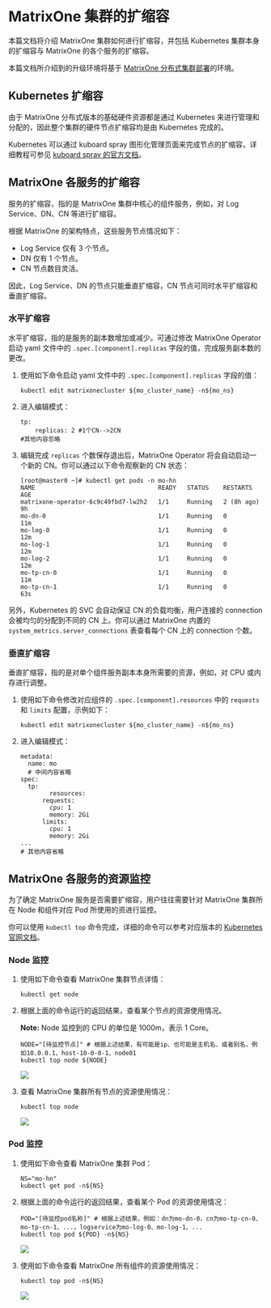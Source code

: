 # MatrixOne 集群的扩缩容

本篇文档将介绍 MatrixOne 集群如何进行扩缩容，并包括 Kubernetes 集群本身的扩缩容与 MatrixOne 的各个服务的扩缩容。

本篇文档所介绍到的升级环境将基于 [MatrixOne 分布式集群部署](deploy-MatrixOne-cluster.md)的环境。

## Kubernetes 扩缩容

由于 MatrixOne 分布式版本的基础硬件资源都是通过 Kubernetes 来进行管理和分配的，因此整个集群的硬件节点扩缩容均是由 Kubernetes 完成的。

Kubernetes 可以通过 kuboard spray 图形化管理页面来完成节点的扩缩容，详细教程可参见 [kuboard spray 的官方文档](https://kuboard-spray.cn/guide/maintain/add-replace-node.html#%E5%B7%A5%E4%BD%9C%E8%8A%82%E7%82%B9)。

## MatrixOne 各服务的扩缩容

服务的扩缩容，指的是 MatrixOne 集群中核心的组件服务，例如，对 Log Service、DN、CN 等进行扩缩容。

根据 MatrixOne 的架构特点，这些服务节点情况如下：

- Log Service 仅有 3 个节点。
- DN 仅有 1 个节点。
- CN 节点数目灵活。

因此，Log Service、DN 的节点只能垂直扩缩容，CN 节点可同时水平扩缩容和垂直扩缩容。

### 水平扩缩容

水平扩缩容，指的是服务的副本数增加或减少。可通过修改 MatrixOne Operator 启动 yaml 文件中的 `.spec.[component].replicas` 字段的值，完成服务副本数的更改。

1. 使用如下命令启动 yaml 文件中的 `.spec.[component].replicas` 字段的值：

    ```
    kubectl edit matrixonecluster ${mo_cluster_name} -n${mo_ns}
    ```

2. 进入编辑模式：

    ```
    tp:
        replicas: 2 #1个CN-->2CN
    #其他内容忽略    
    ```

3. 编辑完成 `replicas` 个数保存退出后，MatrixOne Operator 将会自动启动一个新的 CN。你可以通过以下命令观察新的 CN 状态：

    ```
    [root@master0 ~]# kubectl get pods -n mo-hn      
    NAME                                  READY   STATUS    RESTARTS     AGE
    matrixone-operator-6c9c49fbd7-lw2h2   1/1     Running   2 (8h ago)   9h
    mo-dn-0                               1/1     Running   0            11m
    mo-log-0                              1/1     Running   0            12m
    mo-log-1                              1/1     Running   0            12m
    mo-log-2                              1/1     Running   0            12m
    mo-tp-cn-0                            1/1     Running   0            11m
    mo-tp-cn-1                            1/1     Running   0            63s
    ```

另外，Kubernetes 的 SVC 会自动保证 CN 的负载均衡，用户连接的 connection 会被均匀的分配到不同的 CN 上。你可以通过 MatrixOne 内置的 `system_metrics.server_connections` 表查看每个 CN 上的 connection 个数。

### 垂直扩缩容

垂直扩缩容，指的是对单个组件服务副本本身所需要的资源，例如，对 CPU 或内存进行调整。

1. 使用如下命令修改对应组件的 `.spec.[component].resources` 中的 `requests` 和 `limits` 配置，示例如下：

    ```
    kubectl edit matrixonecluster ${mo_cluster_name} -n${mo_ns}
    ```

2. 进入编辑模式：

    ```
    metadata:
      name: mo
      # 中间内容省略
    spec:
      tp:
    		resources:
          requests:
            cpu: 1
            memory: 2Gi
          limits:
            cpu: 1
            memory: 2Gi
    ...
    # 其他内容省略
    ```

## MatrixOne 各服务的资源监控

为了确定 MatrixOne 服务是否需要扩缩容，用户往往需要针对 MatrixOne 集群所在 Node 和组件对应 Pod 所使用的资进行监控。

你可以使用 `kubectl top` 命令完成，详细的命令可以参考对应版本的 [Kubernetes 官网文档](https://kubernetes.io/docs/reference/generated/kubectl/kubectl-commands#top)。

### Node 监控

1. 使用如下命令查看 MatrixOne 集群节点详情：

    ```
    kubectl get node
    ```

2. 根据上面的命令运行的返回结果，查看某个节点的资源使用情况。

    __Note:__ Node 监控到的 CPU 的单位是 1000m，表示 1 Core。

    ```
    NODE="[待监控节点]" # 根据上述结果，有可能是ip、也可能是主机名、或者别名，例如10.0.0.1、host-10-0-0-1、node01
    kubectl top node ${NODE}
    ```

    ![](https://github.com/matrixorigin/artwork/blob/main/docs/deploy/scale-1.png?raw=true)

3. 查看 MatrixOne 集群所有节点的资源使用情况：

    ```
    kubectl top node
    ```

    ![](https://github.com/matrixorigin/artwork/blob/main/docs/deploy/scale-2.png?raw=true)

### Pod 监控

1. 使用如下命令查看 MatrixOne 集群 Pod：

    ```
    NS="mo-hn"
    kubectl get pod -n${NS}
    ```

2. 根据上面的命令运行的返回结果，查看某个 Pod 的资源使用情况：

    ```
    POD="[待监控pod名称]" # 根据上述结果，例如：dn为mo-dn-0，cn为mo-tp-cn-0、mo-tp-cn-1、...，logservice为mo-log-0、mo-log-1、...
    kubectl top pod ${POD} -n${NS}
    ```

    ![](https://github.com/matrixorigin/artwork/blob/main/docs/deploy/scale-3.png?raw=true)

3. 使用如下命令查看 MatrixOne 所有组件的资源使用情况：

    ```
    kubectl top pod -n${NS}
    ```

    ![](https://github.com/matrixorigin/artwork/blob/main/docs/deploy/scale-4.png?raw=true)

